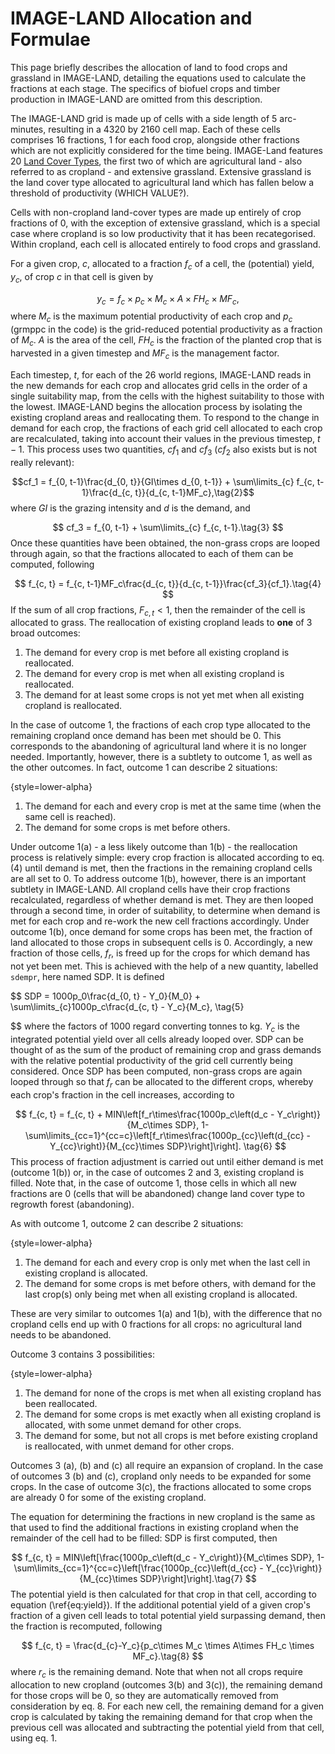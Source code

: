 # IMAGE-LAND Allocation and Formulae

This page briefly describes the allocation of land to food crops and grassland in IMAGE-LAND, detailing the equations used to calculate the fractions at each stage. The specifics of biofuel crops and timber production in IMAGE-LAND are omitted from this description.

The IMAGE-LAND grid is made up of cells with a side length of 5 arc-minutes, resulting in a 4320 by 2160 cell map. Each of these cells comprises 16 fractions, 1 for each food crop, alongside other fractions which are not explicitly considered for the time being. IMAGE-Land features 20 <a href='Land Cover Types.html'>Land Cover Types</a>, the first two of which are agricultural land - also referred to as cropland - and extensive grassland. Extensive grassland is the land cover type allocated to agricultural land which has fallen below a threshold of productivity (WHICH VALUE?).

Cells with non-cropland land-cover types are made up entirely of crop fractions of 0, with the exception of extensive grassland, which is a special case where cropland is so low productivity that it has been recategorised. Within cropland, each cell is allocated entirely to food crops and grassland.

For a given crop, $c$, allocated to a fraction $f_c$ of a cell, the (potential) yield, $y_c$, of crop $c$ in that cell is given by

$$y_c = f_c\times p_c\times M_c\times A\times FH_c\times MF_c, \tag{1}$$
where $M_c$ is the maximum potential productivity of each crop and $p_c$ (grmppc in the code) is the grid-reduced potential productivity as a fraction of $M_c$. $A$ is the area of the cell, $FH_c$ is the fraction of the planted crop that is harvested in a given timestep and $MF_c$ is the management factor. 

Each timestep, $t$, for each of the 26 world regions, IMAGE-LAND reads in the new demands for each crop and allocates grid cells in the order of a single suitability map, from the cells with the highest suitability to those with the lowest. IMAGE-LAND begins the allocation process by isolating the existing cropland areas and reallocating them. To respond to the change in demand for each crop, the fractions of each grid cell allocated to each crop are recalculated, taking into account their values in the previous timestep, $t-1$. This process uses two quantities, $cf_1$ and $cf_3$ ($cf_2$ also exists but is not really relevant):

$$cf_1 = f_{0, t-1}\frac{d_{0, t}}{GI\times d_{0, t-1}} + \sum\limits_{c} f_{c, t-1}\frac{d_{c, t}}{d_{c, t-1}MF_c},\tag{2}$$
where $GI$ is the grazing intensity and $d$ is the demand, and

$$
    cf_3 = f_{0, t-1} + \sum\limits_{c} f_{c, t-1}.\tag{3}
$$
Once these quantities have been obtained, the non-grass crops are looped through again, so that the fractions allocated to each of them can be computed, following

$$
    f_{c, t} = f_{c, t-1}MF_c\frac{d_{c, t}}{d_{c, t-1}}\frac{cf_3}{cf_1}.\tag{4}
$$
If the sum of all crop fractions, $F_{c, t}<1$, then the remainder of the cell is allocated to grass. The reallocation of existing cropland leads to **one** of 3 broad outcomes:
1. The demand for every crop is met before all existing cropland is reallocated.
2. The demand for every crop is met when all existing cropland is reallocated.
3. The demand for at least some crops is not yet met when all existing cropland is reallocated.

In the case of outcome 1, the fractions of each crop type allocated to the remaining cropland once demand has been met should be 0. This corresponds to the abandoning of agricultural land where it is no longer needed. Importantly, however, there is a subtlety to outcome 1, as well as the other outcomes. In fact, outcome 1 can describe 2 situations:

{style=lower-alpha}
1. The demand for each and every crop is met at the same time (when the same cell is reached).
2. The demand for some crops is met before others.

Under outcome 1(a) - a less likely outcome than 1(b) - the reallocation process is relatively simple: every crop fraction is allocated according to eq. (4) until demand is met, then the fractions in the remaining cropland cells are all set to 0. To address outcome 1(b), however, there is an important subtlety in IMAGE-LAND. All cropland cells have their crop fractions recalculated, regardless of whether demand is met. They are then looped through a second time, in order of suitability, to determine when demand is met for each crop and re-work the new cell fractions accordingly. Under outcome 1(b), once demand for some crops has been met, the fraction of land allocated to those crops in subsequent cells is 0. Accordingly, a new fraction of those cells, $f_r$, is freed up for the crops for which demand has not yet been met. This is achieved with the help of a new quantity,
labelled ```sdempr```, here named SDP. It is defined

$$
    SDP = 1000p_0\frac{d_{0, t} - Y_0}{M_0} + \sum\limits_{c}1000p_c\frac{d_{c, t} - Y_c}{M_c}, \tag{5}
    
$$
where the factors of 1000 regard converting tonnes to kg. $Y_c$ is the integrated potential yield over all cells already looped over. SDP can be thought of as the sum of the product of remaining crop and grass demands with the relative potential productivity of the grid cell currently being considered. Once SDP has been computed, non-grass crops are again looped through so that $f_r$ can be allocated to the different crops, whereby each crop's fraction in the cell increases, according to

$$
    f_{c, t} = f_{c, t} + MIN\left[f_r\times\frac{1000p_c\left(d_c - Y_c\right)}{M_c\times SDP}, 1-\sum\limits_{cc=1}^{cc=c}\left[f_r\times\frac{1000p_{cc}\left(d_{cc} - Y_{cc}\right)}{M_{cc}\times SDP}\right]\right]. \tag{6}
$$
This process of fraction adjustment is carried out until either demand is met (outcome 1(b)) or, in the case of outcomes 2 and 3, existing cropland is filled. Note that, in the case of outcome 1, those cells in which all new fractions are 0 (cells that will be abandoned) change land cover type to regrowth forest (abandoning).

As with outcome 1, outcome 2 can describe 2 situations:

{style=lower-alpha}
1. The demand for each and every crop is only met when the last cell in existing cropland is allocated.
2. The demand for some crops is met before others, with demand for the last crop(s) only being met when all existing cropland is allocated.

These are very similar to outcomes 1(a) and 1(b), with the difference that no cropland cells end up with 0 fractions for all crops: no agricultural land needs to be abandoned.

Outcome 3 contains 3 possibilities:

{style=lower-alpha}
1. The demand for none of the crops is met when all existing cropland has been reallocated.
2. The demand for some crops is met exactly when all existing cropland is allocated, with some unmet demand for other crops.
3. The demand for some, but not all crops is met before existing cropland is reallocated, with unmet demand for other crops.

Outcomes 3 (a), (b) and (c) all require an expansion of cropland. In the case of outcomes 3 (b) and (c), cropland only needs to be expanded for some crops. In the case of outcome 3(c), the fractions allocated to some crops are already 0 for some of the existing cropland.

The equation for determining the fractions in new cropland is the same as that used to find the additional fractions in existing cropland when the remainder of the cell had to be filled: SDP is first computed, then

$$
    f_{c, t} =  MIN\left[\frac{1000p_c\left(d_c - Y_c\right)}{M_c\times SDP}, 1-\sum\limits_{cc=1}^{cc=c}\left[\frac{1000p_{cc}\left(d_{cc} - Y_{cc}\right)}{M_{cc}\times SDP}\right]\right].\tag{7}
$$
The potential yield is then calculated for that crop in that cell, according to equation (\ref{eq:yield}). If the additional potential yield of a given crop's fraction of a given cell leads to total potential yield surpassing demand, then the fraction is recomputed, following

$$
    f_{c, t} = \frac{d_{c}-Y_c}{p_c\times M_c \times A\times FH_c \times MF_c}.\tag{8}
$$
where $r_c$ is the remaining demand. Note that when not all crops require allocation to new cropland (outcomes 3(b) and 3(c)), the remaining demand for those crops will be 0, so they are automatically removed from consideration by eq. 8. For each new cell, the remaining demand for a given crop is calculated by taking the remaining demand for that crop when the previous cell was allocated and subtracting the potential yield from that cell, using eq. 1.
